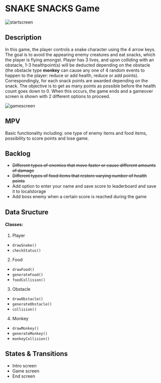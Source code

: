 # SNAKE SNACKS Game

![startscreen](https://user-images.githubusercontent.com/61108220/105628789-519b1280-5e3f-11eb-8d43-40c6d56ecf33.png)

## Description

In this game, the player controls a snake character using the 4 arrow keys. The goal is to avoid the appearing enemy creatures and eat snacks, which the player is flying amongst. Player has 3 lives, and upon colliding with an obstacle, 1-3 healthpoint(s) will be deducted depending on the obstacle (the obstacle type **monkey** can cause any one of 4 random events to happen to the player: reduce or add health, reduce or add points).
Correspondingly, for each snack points are awarded depending on the snack. The objective is to get as many points as possible before the health count goes down to 0.
When this occurs, the game ends and a gameover screen is shown with 2 different options to proceed.

![gamescreen](https://user-images.githubusercontent.com/61108220/105615434-e74b8900-5dd0-11eb-95d3-fe447e9809fd.png)

## MPV

Basic functionality including: one type of enemy items and food items, possibility to score points and lose game.

## Backlog

- ~~Different types of enemies that move faster or cause different amounts of damage~~
- ~~Different types of food items that restore varying number of health points~~
- Add option to enter your name and save score to leaderboard and save it to localstorage
- Add boss enemy when a certain score is reached during the game

## Data Sructure

#### Classes:
1. Player
- ```drawSnake()```
- ```checkStatus()```

2. Food
- ```drawFood()```
- ```generateFood()```
- ```foodCollision()```

3. Obstacle
- ```drawObstacle()```
- ```generateObstacle()```
- ```collision()```

4. Monkey
- ```drawMonkey()```
- ```generateMonkey()```
- ```monkeyCollision()```


## States & Transitions

- Intro screen
- Game screen
- End screen




